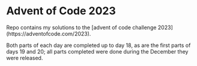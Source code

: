 <h1>Advent of Code 2023</h1>
<p>Repo contains my solutions to the [advent of code challenge 2023](https://adventofcode.com/2023).

Both parts of each day are completed up to day 18, as are the first parts of days 19 and 20; all parts completed were done during the December they were released.</p>